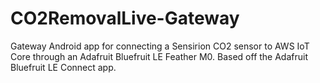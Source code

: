 # CO2RemovalLive-Gateway
Gateway Android app for connecting a Sensirion CO2 sensor to AWS IoT Core through an Adafruit Bluefruit LE Feather M0. Based off the Adafruit Bluefruit LE Connect app.
